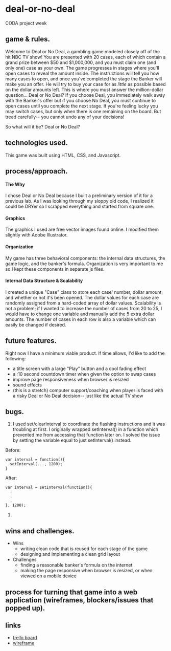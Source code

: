 # deal-or-no-deal
CODA project week

## game & rules.
Welcome to Deal or No Deal, a gambling game modeled closely off of the hit NBC TV show! You are presented with 20 cases, each of which contain a grand prize between $50 and $1,000,000, and you must claim one (and only one) case as your own. The game progresses in stages where you'll open cases to reveal the amount inside. The instructions will tell you how many cases to open, and once you've completed the stage the Banker will make you an offer. He will try to buy your case for as *little* as possible based on the dollar amounts left. This is where you must answer the million-dollar question... Deal or No Deal? If you choose Deal, you immediately walk away with the Banker's offer but if you choose No Deal, you must continue to open cases until you complete the next stage. If you're feeling lucky you may switch cases, but only when there is one remaining on the board. But tread carefully-- you cannot undo any of your decisions!

So what will it be? Deal or No Deal?

## technologies used.
This game was built using HTML, CSS, and Javascript.

## process/approach.

#### The Why
I chose Deal or No Deal because I built a preliminary version of it for a previous lab. As I was looking through my sloppy old code, I realized it could be DRYer so I scrapped everything and started from square one.

#### Graphics
The graphics I used are free vector images found online. I modified them slightly with Adobe Illustrator.

#### Organization
My game has three behavioral components: the internal data structures, the game logic, and the banker's formula. Organization is very important to me so I kept these components in separate js files.

#### Internal Data Structure & Scalability
I created a unique "Case" class to store each case' number, dollar amount, and whether or not it's been opened. The dollar values for each case are randomly assigned from a hard-coded array of dollar values. Scalability is not a problem; if I wanted to increase the number of cases from 20 to 25, I would have to change one variable  and manually add the 5 extra dollar amounts. The number of cases in each row is also a variable which can easily be changed if desired.

## future features.
Right now I have a minimum viable product. If time allows, I'd like to add the following:
  * a title screen with a large "Play" button and a cool fading effect
  * a :10 second countdown timer when given the option to swap cases
  * improve page responsiveness when browser is resized
  * sound effects
  * (this is a stretch) computer support/coaching when player is faced with a risky Deal or No Deal decision-- just like the actual TV show

## bugs.
1. I used set/clearInterval to coordinate the flashing instructions and it was troubling at first. I originally wrapped setInterval() in  a function which prevented me from accessing that function later on. I solved the issue by setting the variable equal to just setInterval() instead.

  Before:
  ```
  var interval = function(){
    setInterval(..., 1200);
  }
  ```

  After:
  ```
  var interval = setInterval(function(){
    .
    .
    .
  }, 1200);
  ```

1.


## wins and challenges.
* Wins
  * writing clean code that is reused for each stage of the game
  * designing and implementing a clean grid layout
* Challenges
  * finding a reasonable banker's formula on the internet
  * making the page responsive when browser is resized, or when viewed on a mobile device

##  process for turning that game into a web application (wireframes, blockers/issues that popped up).


## links
* [trello board](http://google.com)
* [wireframe](https://wireframe.cc/P2djAa)
